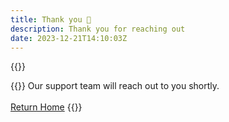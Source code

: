 ```yaml
---
title: Thank you 🙏
description: Thank you for reaching out
date: 2023-12-21T14:10:03Z
---
```


{{<custom-greeting>}}

{{<text-center>}}
Our support team will reach out to you shortly.
<br><br> [Return Home](/)
{{</text-center>}}


